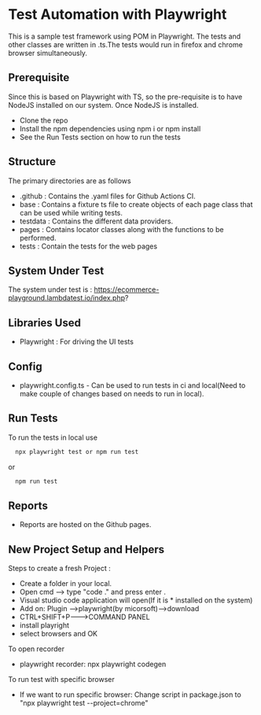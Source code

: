# Test Automation with Playwright

This is a sample test framework using POM in Playwright. The tests and other classes are written in .ts.The tests would run in firefox and chrome browser simultaneously.




## Prerequisite

Since this is based on Playwright with TS, so the pre-requisite is to have NodeJS installed on our system. Once NodeJS is installed.

* Clone the repo
* Install the npm dependencies using npm i or npm install
* See the Run Tests section on how to run the tests
## Structure

The primary directories are as follows


* .github : Contains the .yaml files for Github Actions CI.
* base : Contains a fixture ts file to create objects of each page class that can be used while writing tests.
* testdata : Contains the different data providers.
* pages : Contains locator classes along with the functions to be performed.
* tests : Contain the tests for the web pages
## System Under Test

The system under test is : https://ecommerce-playground.lambdatest.io/index.php?
## Libraries Used

* Playwright : For driving the UI tests
## Config

* playwright.config.ts - Can be used to run tests in ci and local(Need to make couple of changes based on needs to run in local).
## Run Tests

To run the tests in local use

```bash
  npx playwright test or npm run test
```
or

```bash
  npm run test
```
## Reports

* Reports are hosted on the Github pages.
## New Project Setup and Helpers

Steps to create a fresh Project :

* Create a folder in your local.
* Open cmd --> type "code ." and press enter .
* Visual studio code application will open(If it is * installed on the system) 
* Add on: Plugin -->playwright(by micorsoft)-->download 
* CTRL+SHIFT+P--->COMMAND PANEL 
* install playright 
* select browsers and OK

To open recorder
* playwright recorder: npx playwright codegen

To run test with specific browser
* If we want to run specific browser: Change script in package.json to "npx playwright test --project=chrome"
